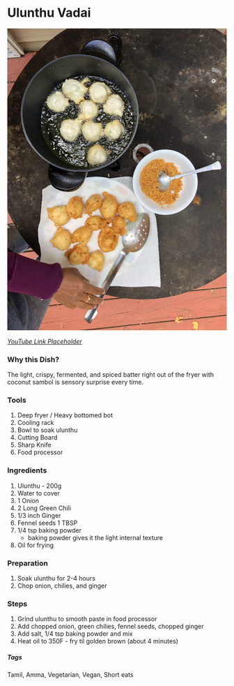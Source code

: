# Ulunthu Vadai
![Ulunthu Vadai](ulunthu-vadai.jpg)

[*YouTube Link Placeholder*]()
### Why this Dish?
The light, crispy, fermented, and spiced batter right out of the fryer with coconut sambol is sensory surprise every time. 

### Tools
1. Deep fryer / Heavy bottomed bot
1. Cooling rack 
1. Bowl to soak ulunthu
1. Cutting Board
1. Sharp Knife
1. Food processor

### Ingredients
1. Ulunthu - 200g
1. Water to cover
1. 1 Onion
1. 2 Long Green Chili
1. 1/3 inch Ginger
1. Fennel seeds 1 TBSP
1. 1/4 tsp baking powder
    * baking powder gives it the light internal texture
1. Oil for frying

### Preparation
1. Soak ulunthu for 2-4 hours
1. Chop onion, chilies, and ginger

### Steps
1. Grind ulunthu to smooth paste in food processor
1. Add chopped onion, green chilies, fennel seeds, chopped ginger
1. Add salt, 1/4 tsp baking powder and mix
1. Heat oil to 350F - fry til golden brown (about 4 minutes)

##### Tags
Tamil, Amma, Vegetarian, Vegan, Short eats 